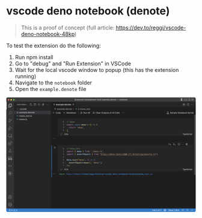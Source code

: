 # vscode deno notebook (denote)

> This is a proof of concept (full article: https://dev.to/reggi/vscode-deno-notebook-48kp)

To test the extension do the following:

1. Run npm install
2. Go to "debug" and "Run Extension" in VSCode
3. Wait for the local vscode window to popup (this has the extension running) 
3. Navigate to the `notebook` folder
4. Open the `example.denote` file

![Screenshot](./screenshot/screenshot.png)
